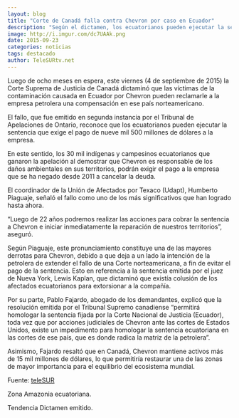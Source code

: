 ```yaml
---
layout: blog
title: "Corte de Canadá falla contra Chevron por caso en Ecuador"
description: "Según el dictamen, los ecuatorianos pueden ejecutar la sentencia que exige el pago de nueve mil 500 millones de dólares a la empresa."
image: http://i.imgur.com/dc7UAAk.png
date: 2015-09-23
categories: noticias
tags: destacado
author: TeleSURtv.net
---
```


Luego de ocho meses en espera, este viernes (4 de septiembre de 2015) la Corte Suprema de Justicia de Canadá dictaminó que las víctimas de la contaminación causada en Ecuador por Chevron pueden reclamarle a la empresa petrolera una compensación en ese país norteamericano.

El fallo, que fue emitido en segunda instancia por el Tribunal de Apelaciones de Ontario, reconoce que los ecuatorianos pueden ejecutar la sentencia que exige el pago de nueve mil 500 millones de dólares a la empresa.

En este sentido, los 30 mil indígenas y campesinos ecuatorianos que ganaron la apelación al demostrar que Chevron es responsable de los daños ambientales en sus territorios, podrán exigir el pago a la empresa que se ha negado desde 2011 a cancelar la deuda.

El coordinador de la Unión de Afectados por Texaco (Udapt), Humberto Piaguaje, señaló el fallo como uno de los más significativos que han logrado hasta ahora.

“Luego de 22 años podremos realizar las acciones para cobrar la sentencia a Chevron e iniciar inmediatamente la reparación de nuestros territorios”, aseguró.

Según Piaguaje, este pronunciamiento constituye una de las mayores derrotas para Chevron, debido a que deja a un lado la intención de la petrolera de extender el fallo de una Corte norteamericana, a fin de evitar el pago de la sentencia. Esto en referencia a la sentencia emitida por el juez de Nueva York, Lewis Kaplan, que dictaminó que existía colusión de los afectados ecuatorianos para extorsionar a la compañía.

Por su parte, Pablo Fajardo, abogado de los demandantes, explicó que la resolución emitida por el Tribunal Supremo canadiense “permitirá homologar la sentencia fijada por la Corte Nacional de Justicia (Ecuador), toda vez que por acciones judiciales de Chevron ante las cortes de Estados Unidos, existe un impedimento para homologar la sentencia ecuatoriana en las cortes de ese país, que es donde radica la matriz de la petrolera”.

Asimismo, Fajardo resaltó que en Canadá, Chevron mantiene activos más de 15 mil millones de dólares, lo que permitiría restaurar una de las zonas de mayor importancia para el equilibrio del ecosistema mundial.

Fuente: [teleSUR](http://www.telesurtv.net/news/Corte-Suprema-de-Canada-falla-contra-Chevron-por-caso-en-Ecuador-20150904-0024.html)

<span class="label label-default">Zona</span> Amazonia ecuatoriana.

<span class="label label-default">Tendencia</span> Dictamen emitido.
